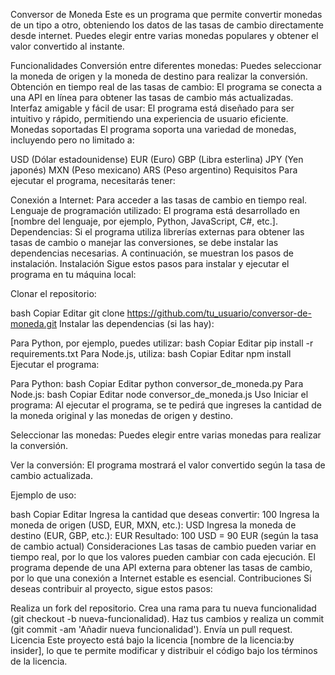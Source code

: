 Conversor de Moneda
Este es un programa que permite convertir monedas de un tipo a otro, obteniendo los datos de las tasas de cambio directamente desde internet. Puedes elegir entre varias monedas populares y obtener el valor convertido al instante.

Funcionalidades
Conversión entre diferentes monedas: Puedes seleccionar la moneda de origen y la moneda de destino para realizar la conversión.
Obtención en tiempo real de las tasas de cambio: El programa se conecta a una API en línea para obtener las tasas de cambio más actualizadas.
Interfaz amigable y fácil de usar: El programa está diseñado para ser intuitivo y rápido, permitiendo una experiencia de usuario eficiente.
Monedas soportadas
El programa soporta una variedad de monedas, incluyendo pero no limitado a:

USD (Dólar estadounidense)
EUR (Euro)
GBP (Libra esterlina)
JPY (Yen japonés)
MXN (Peso mexicano)
ARS (Peso argentino)
Requisitos
Para ejecutar el programa, necesitarás tener:

Conexión a Internet: Para acceder a las tasas de cambio en tiempo real.
Lenguaje de programación utilizado: El programa está desarrollado en [nombre del lenguaje, por ejemplo, Python, JavaScript, C#, etc.].
Dependencias: Si el programa utiliza librerías externas para obtener las tasas de cambio o manejar las conversiones, se debe instalar las dependencias necesarias. A continuación, se muestran los pasos de instalación.
Instalación
Sigue estos pasos para instalar y ejecutar el programa en tu máquina local:

Clonar el repositorio:

bash
Copiar
Editar
git clone https://github.com/tu_usuario/conversor-de-moneda.git
Instalar las dependencias (si las hay):

Para Python, por ejemplo, puedes utilizar:
bash
Copiar
Editar
pip install -r requirements.txt
Para Node.js, utiliza:
bash
Copiar
Editar
npm install
Ejecutar el programa:

Para Python:
bash
Copiar
Editar
python conversor_de_moneda.py
Para Node.js:
bash
Copiar
Editar
node conversor_de_moneda.js
Uso
Iniciar el programa: Al ejecutar el programa, se te pedirá que ingreses la cantidad de la moneda original y las monedas de origen y destino.

Seleccionar las monedas: Puedes elegir entre varias monedas para realizar la conversión.

Ver la conversión: El programa mostrará el valor convertido según la tasa de cambio actualizada.

Ejemplo de uso:

bash
Copiar
Editar
Ingresa la cantidad que deseas convertir: 100
Ingresa la moneda de origen (USD, EUR, MXN, etc.): USD
Ingresa la moneda de destino (EUR, GBP, etc.): EUR
Resultado: 100 USD = 90 EUR (según la tasa de cambio actual)
Consideraciones
Las tasas de cambio pueden variar en tiempo real, por lo que los valores pueden cambiar con cada ejecución.
El programa depende de una API externa para obtener las tasas de cambio, por lo que una conexión a Internet estable es esencial.
Contribuciones
Si deseas contribuir al proyecto, sigue estos pasos:

Realiza un fork del repositorio.
Crea una rama para tu nueva funcionalidad (git checkout -b nueva-funcionalidad).
Haz tus cambios y realiza un commit (git commit -am 'Añadir nueva funcionalidad').
Envía un pull request.
Licencia
Este proyecto está bajo la licencia [nombre de la licencia:by insider], lo que te permite modificar y distribuir el código bajo los términos de la licencia.


